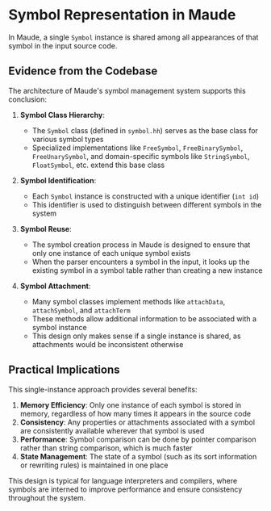 # Symbol Representation in Maude

In Maude, a single `Symbol` instance is shared among all appearances of that symbol in the input source code.

## Evidence from the Codebase

The architecture of Maude's symbol management system supports this conclusion:

1. **Symbol Class Hierarchy**:
   - The `Symbol` class (defined in `symbol.hh`) serves as the base class for various symbol types
   - Specialized implementations like `FreeSymbol`, `FreeBinarySymbol`, `FreeUnarySymbol`, and domain-specific symbols like `StringSymbol`, `FloatSymbol`, etc. extend this base class

2. **Symbol Identification**:
   - Each `Symbol` instance is constructed with a unique identifier (`int id`)
   - This identifier is used to distinguish between different symbols in the system

3. **Symbol Reuse**:
   - The symbol creation process in Maude is designed to ensure that only one instance of each unique symbol exists
   - When the parser encounters a symbol in the input, it looks up the existing symbol in a symbol table rather than creating a new instance

4. **Symbol Attachment**:
   - Many symbol classes implement methods like `attachData`, `attachSymbol`, and `attachTerm`
   - These methods allow additional information to be associated with a symbol instance
   - This design only makes sense if a single instance is shared, as attachments would be inconsistent otherwise

## Practical Implications

This single-instance approach provides several benefits:

1. **Memory Efficiency**: Only one instance of each symbol is stored in memory, regardless of how many times it appears in the source code
2. **Consistency**: Any properties or attachments associated with a symbol are consistently available wherever that symbol is used
3. **Performance**: Symbol comparison can be done by pointer comparison rather than string comparison, which is much faster
4. **State Management**: The state of a symbol (such as its sort information or rewriting rules) is maintained in one place

This design is typical for language interpreters and compilers, where symbols are interned to improve performance and ensure consistency throughout the system.
